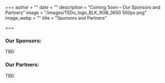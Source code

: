 +++
author = ""
date = ""
description = "Coming Soon – Our Sponsors and Partners"
image = "/images/TEDx_logo_BLK_RGB_3650 500px.png"
image_webp = ""
title = "Sponsors and Partners"

+++
### Our Sponsors:

TBD

### Our Partners:

TBD
